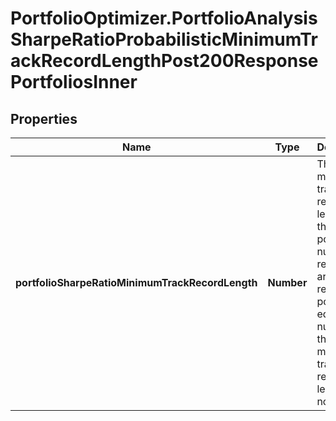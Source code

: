# PortfolioOptimizer.PortfolioAnalysisSharpeRatioProbabilisticMinimumTrackRecordLengthPost200ResponsePortfoliosInner

## Properties

Name | Type | Description | Notes
------------ | ------------- | ------------- | -------------
**portfolioSharpeRatioMinimumTrackRecordLength** | **Number** | The minimum track record length of the portfolio, in number of required arithmetic returns, possibly equal to null in case the minimum track record length does not exist | 


